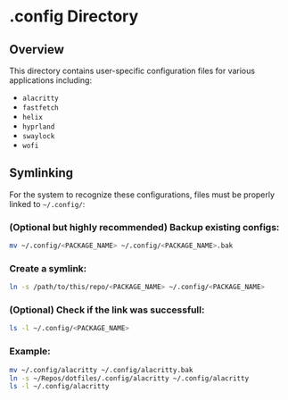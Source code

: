 # .config Directory

## Overview  
This directory contains user-specific configuration files for various applications including:  

- `alacritty`
- `fastfetch`
- `helix` 
- `hyprland`
- `swaylock`
- `wofi`  

## Symlinking

For the system to recognize these configurations, files must be properly linked to `~/.config/`:  

### (Optional but highly recommended) Backup existing configs:
```bash
mv ~/.config/<PACKAGE_NAME> ~/.config/<PACKAGE_NAME>.bak
```

### Create a symlink:  
```bash
ln -s /path/to/this/repo/<PACKAGE_NAME> ~/.config/<PACKAGE_NAME>
```

### (Optional) Check if the link was successfull:
```bash
ls -l ~/.config/<PACKAGE_NAME>
```

### Example:
```bash
mv ~/.config/alacritty ~/.config/alacritty.bak
ln -s ~/Repos/dotfiles/.config/alacritty ~/.config/alacritty
ls -l ~/.config/alacritty
```
